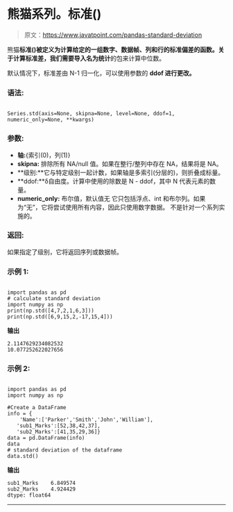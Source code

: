 # 熊猫系列。标准()

> 原文：<https://www.javatpoint.com/pandas-standard-deviation>

熊猫**标准()**被定义为计算给定的一组数字、数据帧、列和行的标准偏差的函数。关于计算标准差，我们需要导入名为**统计**的包来计算中位数。

默认情况下，标准差由 N-1 归一化，可以使用参数的 **ddof 进行更改。**

### 语法:

```

Series.std(axis=None, skipna=None, level=None, ddof=1, numeric_only=None, **kwargs)

```

### 参数:

*   **轴:**{索引(0)，列(1)}
*   **skipna:** 排除所有 NA/null 值。如果在整行/整列中存在 NA，结果将是 NA。
*   **级别:**它与特定级别一起计数，如果轴是多索引(分层的)，则折叠成标量。
*   **ddof:**δ自由度。计算中使用的除数是 N - ddof，其中 N 代表元素的数量。
*   **numeric_only:** 布尔值，默认值无
    它只包括浮点、int 和布尔列。如果为“无”，它将尝试使用所有内容，因此只使用数字数据。
    不是针对一个系列实施的。

### 返回:

如果指定了级别，它将返回序列或数据帧。

### 示例 1:

```

import pandas as pd
# calculate standard deviation
import numpy as np 
print(np.std([4,7,2,1,6,3]))
print(np.std([6,9,15,2,-17,15,4]))

```

**输出**

```
2.1147629234082532
10.077252622027656

```

### 示例 2:

```

import pandas as pd
import numpy as np

#Create a DataFrame
info = {
    'Name':['Parker','Smith','John','William'],
   'sub1_Marks':[52,38,42,37],
   'sub2_Marks':[41,35,29,36]} 
data = pd.DataFrame(info)
data
# standard deviation of the dataframe
data.std()

```

**输出**

```
sub1_Marks    6.849574
sub2_Marks    4.924429
dtype: float64 

```

* * *